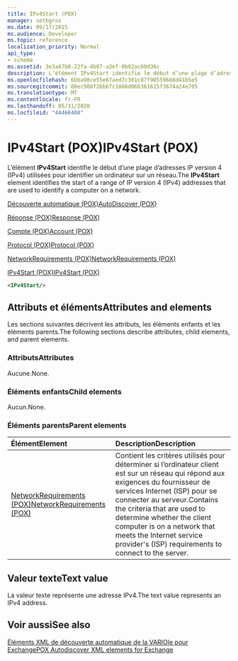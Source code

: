 ```yaml
---
title: IPv4Start (POX)
manager: sethgros
ms.date: 09/17/2015
ms.audience: Developer
ms.topic: reference
localization_priority: Normal
api_type:
- schema
ms.assetid: 3e3a47b8-22fa-4b07-a3ef-0b92ac69d36c
description: L’élément IPv4Start identifie le début d’une plage d’adresses IP version 4 (IPv4) utilisées pour identifier un ordinateur sur un réseau.
ms.openlocfilehash: 6bba98ce55e67aed7c301c87f98559688d41b5e5
ms.sourcegitcommit: 88ec988f2bb67c1866d06b361615f3674a24e795
ms.translationtype: MT
ms.contentlocale: fr-FR
ms.lasthandoff: 05/31/2020
ms.locfileid: "44466408"
---
```

# <a name="ipv4start-pox"></a><span data-ttu-id="607c6-103">IPv4Start (POX)</span><span class="sxs-lookup"><span data-stu-id="607c6-103">IPv4Start (POX)</span></span>

<span data-ttu-id="607c6-104">L’élément **IPv4Start** identifie le début d’une plage d’adresses IP version 4 (IPv4) utilisées pour identifier un ordinateur sur un réseau.</span><span class="sxs-lookup"><span data-stu-id="607c6-104">The **IPv4Start** element identifies the start of a range of IP version 4 (IPv4) addresses that are used to identify a computer on a network.</span></span> 
  
[<span data-ttu-id="607c6-105">Découverte automatique (POX)</span><span class="sxs-lookup"><span data-stu-id="607c6-105">AutoDiscover (POX)</span></span>](autodiscover-pox.md)
  
[<span data-ttu-id="607c6-106">Réponse (POX)</span><span class="sxs-lookup"><span data-stu-id="607c6-106">Response (POX)</span></span>](response-pox.md)
  
[<span data-ttu-id="607c6-107">Compte (POX)</span><span class="sxs-lookup"><span data-stu-id="607c6-107">Account (POX)</span></span>](account-pox.md)
  
[<span data-ttu-id="607c6-108">Protocol (POX)</span><span class="sxs-lookup"><span data-stu-id="607c6-108">Protocol (POX)</span></span>](protocol-pox.md)
  
[<span data-ttu-id="607c6-109">NetworkRequirements (POX)</span><span class="sxs-lookup"><span data-stu-id="607c6-109">NetworkRequirements (POX)</span></span>](networkrequirements-pox.md)
  
[<span data-ttu-id="607c6-110">IPv4Start (POX)</span><span class="sxs-lookup"><span data-stu-id="607c6-110">IPv4Start (POX)</span></span>](ipv4start-pox.md)
  
```xml
<IPv4Start/>
```

## <a name="attributes-and-elements"></a><span data-ttu-id="607c6-111">Attributs et éléments</span><span class="sxs-lookup"><span data-stu-id="607c6-111">Attributes and elements</span></span>

<span data-ttu-id="607c6-112">Les sections suivantes décrivent les attributs, les éléments enfants et les éléments parents.</span><span class="sxs-lookup"><span data-stu-id="607c6-112">The following sections describe attributes, child elements, and parent elements.</span></span>
  
### <a name="attributes"></a><span data-ttu-id="607c6-113">Attributs</span><span class="sxs-lookup"><span data-stu-id="607c6-113">Attributes</span></span>

<span data-ttu-id="607c6-114">Aucune.</span><span class="sxs-lookup"><span data-stu-id="607c6-114">None.</span></span>
  
### <a name="child-elements"></a><span data-ttu-id="607c6-115">Éléments enfants</span><span class="sxs-lookup"><span data-stu-id="607c6-115">Child elements</span></span>

<span data-ttu-id="607c6-116">Aucun.</span><span class="sxs-lookup"><span data-stu-id="607c6-116">None.</span></span>
  
### <a name="parent-elements"></a><span data-ttu-id="607c6-117">Éléments parents</span><span class="sxs-lookup"><span data-stu-id="607c6-117">Parent elements</span></span>

|<span data-ttu-id="607c6-118">**Élément**</span><span class="sxs-lookup"><span data-stu-id="607c6-118">**Element**</span></span>|<span data-ttu-id="607c6-119">**Description**</span><span class="sxs-lookup"><span data-stu-id="607c6-119">**Description**</span></span>|
|:-----|:-----|
|[<span data-ttu-id="607c6-120">NetworkRequirements (POX)</span><span class="sxs-lookup"><span data-stu-id="607c6-120">NetworkRequirements (POX)</span></span>](networkrequirements-pox.md) <br/> |<span data-ttu-id="607c6-121">Contient les critères utilisés pour déterminer si l’ordinateur client est sur un réseau qui répond aux exigences du fournisseur de services Internet (ISP) pour se connecter au serveur.</span><span class="sxs-lookup"><span data-stu-id="607c6-121">Contains the criteria that are used to determine whether the client computer is on a network that meets the Internet service provider's (ISP) requirements to connect to the server.</span></span>  <br/> |
   
## <a name="text-value"></a><span data-ttu-id="607c6-122">Valeur texte</span><span class="sxs-lookup"><span data-stu-id="607c6-122">Text value</span></span>

<span data-ttu-id="607c6-123">La valeur texte représente une adresse IPv4.</span><span class="sxs-lookup"><span data-stu-id="607c6-123">The text value represents an IPv4 address.</span></span>
  
## <a name="see-also"></a><span data-ttu-id="607c6-124">Voir aussi</span><span class="sxs-lookup"><span data-stu-id="607c6-124">See also</span></span>



[<span data-ttu-id="607c6-125">Éléments XML de découverte automatique de la VARIOle pour Exchange</span><span class="sxs-lookup"><span data-stu-id="607c6-125">POX Autodiscover XML elements for Exchange</span></span>](pox-autodiscover-xml-elements-for-exchange.md)

